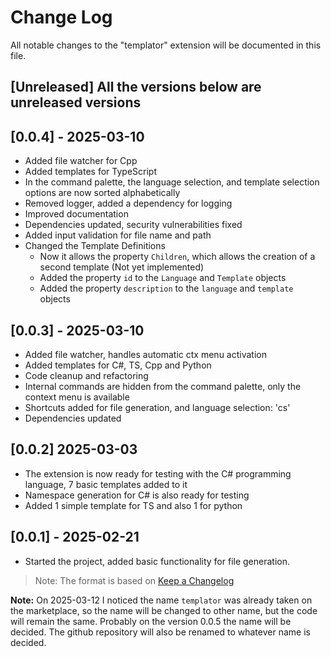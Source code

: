 # Change Log

All notable changes to the "templator" extension will be documented in this file.

## [Unreleased] All the versions below are unreleased versions

## [0.0.4] - 2025-03-10

- Added file watcher for Cpp
- Added templates for TypeScript
- In the command palette, the language selection, and template selection options are now sorted alphabetically
- Removed logger, added a dependency for logging
- Improved documentation
- Dependencies updated, security vulnerabilities fixed
- Added input validation for file name and path
- Changed the Template Definitions
  - Now  it allows the property `Children`, which allows the creation of a second template (Not yet implemented)
  - Added the property `id` to the `Language` and `Template` objects
  - Added the property `description` to the `language` and `template` objects

## [0.0.3] - 2025-03-10

- Added file watcher, handles automatic ctx menu activation
- Added templates for C#, TS, Cpp and Python
- Code cleanup and refactoring
- Internal commands are hidden from the command palette, only the context menu is available
- Shortcuts added for file generation, and language selection: 'cs'
- Dependencies updated

## [0.0.2] 2025-03-03

- The extension is now ready for testing with the C# programming language, 7 basic templates added to it
- Namespace generation for C# is also ready for testing
- Added 1 simple template for TS and also 1 for python

## [0.0.1] - 2025-02-21

- Started the project, added basic functionality for file generation.

> Note: The format is based on [Keep a Changelog](https://keepachangelog.com/en/1.0.0/)

**Note:** On 2025-03-12 I noticed the name `templator` was already taken on the marketplace, so the name will be changed to other name, but the code will remain the same. Probably on the version 0.0.5 the name will be decided. The github repository will also be renamed to whatever name is decided.
